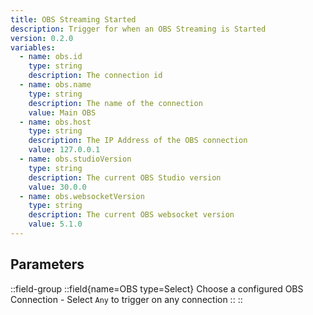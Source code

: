 ```yaml
---
title: OBS Streaming Started
description: Trigger for when an OBS Streaming is Started
version: 0.2.0
variables:
  - name: obs.id
    type: string
    description: The connection id
  - name: obs.name
    type: string
    description: The name of the connection
    value: Main OBS
  - name: obs.host
    type: string
    description: The IP Address of the OBS connection
    value: 127.0.0.1
  - name: obs.studioVersion
    type: string
    description: The current OBS Studio version
    value: 30.0.0
  - name: obs.websocketVersion
    type: string
    description: The current OBS websocket version
    value: 5.1.0
---
```


## Parameters
::field-group
  ::field{name=OBS type=Select}
    Choose a configured OBS Connection
    - Select `Any` to trigger on any connection
  ::
::
